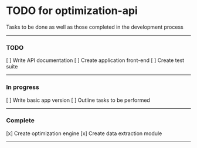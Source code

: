 # TODO for optimization-api

Tasks to be done as well as those completed in the development process

---

### TODO

[ ] Write API documentation
[ ] Create application front-end
[ ] Create test suite

---

### In progress

[ ] Write basic app version
[ ] Outline tasks to be performed

---

### Complete

[x] Create optimization engine
[x] Create data extraction module

---